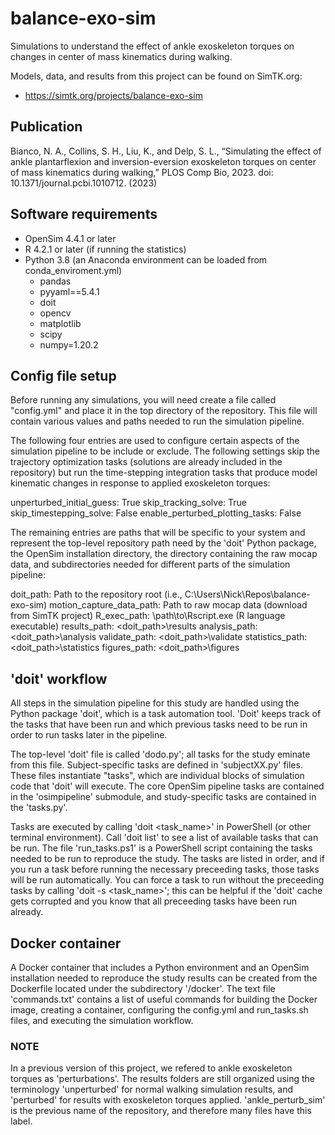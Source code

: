 # balance-exo-sim

Simulations to understand the effect of ankle exoskeleton torques on changes 
in center of mass kinematics during walking.

Models, data, and results from this project can be found on SimTK.org: 
- https://simtk.org/projects/balance-exo-sim

## Publication

Bianco, N. A., Collins, S. H., Liu, K., and Delp, S. L., “Simulating the effect 
of ankle plantarflexion and inversion-eversion exoskeleton torques on center of 
mass kinematics during walking,” PLOS Comp Bio, 2023. 
doi: 10.1371/journal.pcbi.1010712. (2023)

Software requirements
---------------------
- OpenSim 4.4.1 or later
- R 4.2.1 or later (if running the statistics)
- Python 3.8 (an Anaconda environment can be loaded from conda_enviroment.yml)
  - pandas
  - pyyaml==5.4.1
  - doit
  - opencv
  - matplotlib
  - scipy
  - numpy=1.20.2

Config file setup
-----------------
Before running any simulations, you will need create a file called "config.yml"
and place it in the top directory of the repository. This file will contain
various values and paths needed to run the simulation pipeline. 

The following four entries are used to configure certain aspects of the 
simulation pipeline to be include or exclude. The following settings skip the 
trajectory optimization tasks (solutions are already included in the 
repository) but run the time-stepping integration tasks that produce model 
kinematic changes in response to applied exoskeleton torques:

unperturbed_initial_guess: True
skip_tracking_solve: True
skip_timestepping_solve: False
enable_perturbed_plotting_tasks: False

The remaining entries are paths that will be specific to your system and 
represent the top-level repository path need by the 'doit' Python package, the
OpenSim installation directory, the directory containing the raw mocap data, and
subdirectories needed for different parts of the simulation pipeline:

doit_path: Path to the repository root 
           (i.e., C:\Users\Nick\Repos\balance-exo-sim)
motion_capture_data_path: Path to raw mocap data (download from SimTK project)
R_exec_path: \path\to\Rscript.exe (R language executable)
results_path: <doit_path>\results
analysis_path: <doit_path>\analysis
validate_path: <doit_path>\validate
statistics_path: <doit_path>\statistics
figures_path: <doit_path>\figures

'doit' workflow
---------------
All steps in the simulation pipeline for this study are handled using the Python
package 'doit', which is a task automation tool. 'Doit' keeps track of the tasks
that have been run and which previous tasks need to be run in order to run tasks
later in the pipeline. 

The top-level 'doit' file is called 'dodo.py'; all tasks for the study eminate 
from this file. Subject-specific tasks are defined in 'subjectXX.py' files. These
files instantiate "tasks", which are individual blocks of simulation code that 
'doit' will execute. The core OpenSim pipeline tasks are contained in the 
'osimpipeline' submodule, and study-specific tasks are contained in the 
'tasks.py'. 

Tasks are executed by calling 'doit <task_name>' in PowerShell (or other
terminal environment). Call 'doit list' to see a list of available tasks that 
can be run. The file 'run_tasks.ps1' is a PowerShell script containing the tasks
needed to be run to reproduce the study. The tasks are listed in order, and if 
you run a task before running the necessary preceeding tasks, those tasks will
be run automatically. You can force a task to run without the preceeding tasks
by calling 'doit -s <task_name>'; this can be helpful if the 'doit' cache gets
corrupted and you know that all preceeding tasks have been run already.

Docker container
----------------
A Docker container that includes a Python environment and an OpenSim installation
needed to reproduce the study results can be created from the Dockerfile located
under the subdirectory '/docker'. The text file 'commands.txt' contains a list
of useful commands for building the Docker image, creating a container, 
configuring the config.yml and run_tasks.sh files, and executing the simulation
workflow.

### NOTE
In a previous version of this project, we refered to ankle exoskeleton
torques as 'perturbations'. The results folders are still organized using the
terminology 'unperturbed' for normal walking simulation results, and 
'perturbed' for results with exoskeleton torques applied. 'ankle_perturb_sim' is
the previous name of the repository, and therefore many files have this label.
